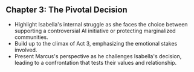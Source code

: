 ## Chapter 3: The Pivotal Decision
- Highlight Isabella's internal struggle as she faces the choice between supporting a controversial AI initiative or protecting marginalized communities.
- Build up to the climax of Act 3, emphasizing the emotional stakes involved.
- Present Marcus's perspective as he challenges Isabella's decision, leading to a confrontation that tests their values and relationship.
